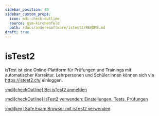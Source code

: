 ```yaml
---
sidebar_position: 40
sidebar_custom_props:
  icon: mdi-check-outline
  source: gym-kirchenfeld
  path: /docs/anderesoftware/istest2/README.md
draft: true
---
```


# isTest2



isTest ist eine Online-Plattform für Prüfungen und Trainings mit automatischer Korrektur. Lehrpersonen und Schüler:innen können sich via https://istest2.ch/ einloggen.

[:mdi[checkOutline] Bei isTest2 anmelden](anmelden/)

[:mdi[checkOutline] isTest2 verwenden: Einstellungen, Tests, Prüfungen](verwenden/)

[:mdi[key] Safe Exam Browser mit isTest2 verwenden](seb/)
